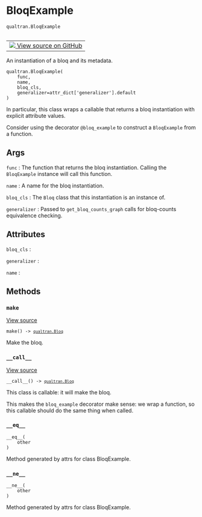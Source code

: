 # BloqExample
`qualtran.BloqExample`


<table class="tfo-notebook-buttons tfo-api nocontent" align="left">
<td>
  <a target="_blank" href="https://github.com/quantumlib/Qualtran/blob/main/qualtran/_infra/bloq_example.py#L22-L54">
    <img src="https://www.tensorflow.org/images/GitHub-Mark-32px.png" />
    View source on GitHub
  </a>
</td>
</table>



An instantiation of a bloq and its metadata.

<pre class="devsite-click-to-copy prettyprint lang-py tfo-signature-link">
<code>qualtran.BloqExample(
    func,
    name,
    bloq_cls,
    generalizer=attr_dict[&#x27;generalizer&#x27;].default
)
</code></pre>



<!-- Placeholder for "Used in" -->

In particular, this class wraps a callable that returns a bloq instantiation with
explicit attribute values.

Consider using the decorator `@bloq_example` to construct a `BloqExample` from a function.

<h2 class="add-link">Args</h2>

`func`<a id="func"></a>
: The function that returns the bloq instantiation. Calling the `BloqExample` instance
  will call this function.

`name`<a id="name"></a>
: A name for the bloq instantiation.

`bloq_cls`<a id="bloq_cls"></a>
: The `Bloq` class that this instantiation is an instance of.

`generalizer`<a id="generalizer"></a>
: Passed to `get_bloq_counts_graph` calls for bloq-counts equivalence checking.






<h2 class="add-link">Attributes</h2>

`bloq_cls`<a id="bloq_cls"></a>
: &nbsp;

`generalizer`<a id="generalizer"></a>
: &nbsp;

`name`<a id="name"></a>
: &nbsp;




## Methods

<h3 id="make"><code>make</code></h3>

<a target="_blank" class="external" href="https://github.com/quantumlib/Qualtran/blob/main/qualtran/_infra/bloq_example.py#L44-L46">View source</a>

<pre class="devsite-click-to-copy prettyprint lang-py tfo-signature-link">
<code>make() -> <a href="../qualtran/Bloq.html"><code>qualtran.Bloq</code></a>
</code></pre>

Make the bloq.


<h3 id="__call__"><code>__call__</code></h3>

<a target="_blank" class="external" href="https://github.com/quantumlib/Qualtran/blob/main/qualtran/_infra/bloq_example.py#L48-L54">View source</a>

<pre class="devsite-click-to-copy prettyprint lang-py tfo-signature-link">
<code>__call__() -> <a href="../qualtran/Bloq.html"><code>qualtran.Bloq</code></a>
</code></pre>

This class is callable: it will make the bloq.

This makes the `bloq_example` decorator make sense: we wrap a function, so this
callable should do the same thing when called.

<h3 id="__eq__"><code>__eq__</code></h3>

<pre class="devsite-click-to-copy prettyprint lang-py tfo-signature-link">
<code>__eq__(
    other
)
</code></pre>

Method generated by attrs for class BloqExample.


<h3 id="__ne__"><code>__ne__</code></h3>

<pre class="devsite-click-to-copy prettyprint lang-py tfo-signature-link">
<code>__ne__(
    other
)
</code></pre>

Method generated by attrs for class BloqExample.




